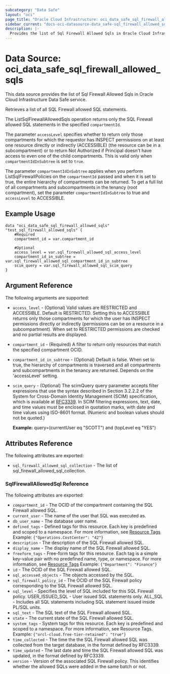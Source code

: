 ```yaml
---
subcategory: "Data Safe"
layout: "oci"
page_title: "Oracle Cloud Infrastructure: oci_data_safe_sql_firewall_allowed_sqls"
sidebar_current: "docs-oci-datasource-data_safe-sql_firewall_allowed_sqls"
description: |-
  Provides the list of Sql Firewall Allowed Sqls in Oracle Cloud Infrastructure Data Safe service
---
```


# Data Source: oci_data_safe_sql_firewall_allowed_sqls
This data source provides the list of Sql Firewall Allowed Sqls in Oracle Cloud Infrastructure Data Safe service.

Retrieves a list of all SQL Firewall allowed SQL statements.

The ListSqlFirewallAllowedSqls operation returns only the SQL Firewall allowed SQL statements in the specified `compartmentId`.

The parameter `accessLevel` specifies whether to return only those compartments for which the
requestor has INSPECT permissions on at least one resource directly
or indirectly (ACCESSIBLE) (the resource can be in a subcompartment) or to return Not Authorized if
Principal doesn't have access to even one of the child compartments. This is valid only when
`compartmentIdInSubtree` is set to `true`.

The parameter `compartmentIdInSubtree` applies when you perform ListSqlFirewallPolicies on the
`compartmentId` passed and when it is set to true, the entire hierarchy of compartments can be returned.
To get a full list of all compartments and subcompartments in the tenancy (root compartment),
set the parameter `compartmentIdInSubtree` to true and `accessLevel` to ACCESSIBLE.


## Example Usage

```hcl
data "oci_data_safe_sql_firewall_allowed_sqls" "test_sql_firewall_allowed_sqls" {
	#Required
	compartment_id = var.compartment_id

	#Optional
	access_level = var.sql_firewall_allowed_sql_access_level
	compartment_id_in_subtree = var.sql_firewall_allowed_sql_compartment_id_in_subtree
	scim_query = var.sql_firewall_allowed_sql_scim_query
}
```

## Argument Reference

The following arguments are supported:

* `access_level` - (Optional) Valid values are RESTRICTED and ACCESSIBLE. Default is RESTRICTED. Setting this to ACCESSIBLE returns only those compartments for which the user has INSPECT permissions directly or indirectly (permissions can be on a resource in a subcompartment). When set to RESTRICTED permissions are checked and no partial results are displayed. 
* `compartment_id` - (Required) A filter to return only resources that match the specified compartment OCID.
* `compartment_id_in_subtree` - (Optional) Default is false. When set to true, the hierarchy of compartments is traversed and all compartments and subcompartments in the tenancy are returned. Depends on the 'accessLevel' setting. 
* `scim_query` - (Optional) The scimQuery query parameter accepts filter expressions that use the syntax described in Section 3.2.2.2 of the System for Cross-Domain Identity Management (SCIM) specification, which is available at [RFC3339](https://tools.ietf.org/html/draft-ietf-scim-api-12). In SCIM filtering expressions, text, date, and time values must be enclosed in quotation marks, with date and time values using ISO-8601 format. (Numeric and boolean values should not be quoted.)

	**Example:** query=(currentUser eq "SCOTT") and (topLevel eq "YES") 


## Attributes Reference

The following attributes are exported:

* `sql_firewall_allowed_sql_collection` - The list of sql_firewall_allowed_sql_collection.

### SqlFirewallAllowedSql Reference

The following attributes are exported:

* `compartment_id` - The OCID of the compartment containing the SQL Firewall allowed SQL.
* `current_user` - The name of the user that SQL was executed as.
* `db_user_name` - The database user name.
* `defined_tags` - Defined tags for this resource. Each key is predefined and scoped to a namespace. For more information, see [Resource Tags](https://docs.cloud.oracle.com/iaas/Content/General/Concepts/resourcetags.htm) Example: `{"Operations.CostCenter": "42"}` 
* `description` - The description of the SQL Firewall allowed SQL.
* `display_name` - The display name of the SQL Firewall allowed SQL.
* `freeform_tags` - Free-form tags for this resource. Each tag is a simple key-value pair with no predefined name, type, or namespace. For more information, see [Resource Tags](https://docs.cloud.oracle.com/iaas/Content/General/Concepts/resourcetags.htm)  Example: `{"Department": "Finance"}` 
* `id` - The OCID of the SQL Firewall allowed SQL.
* `sql_accessed_objects` - The objects accessed by the SQL.
* `sql_firewall_policy_id` - The OCID of the SQL Firewall policy corresponding to the SQL Firewall allowed SQL.
* `sql_level` - Specifies the level of SQL included for this SQL Firewall policy. USER_ISSUED_SQL - User issued SQL statements only. ALL_SQL - Includes all SQL statements including SQL statement issued inside PL/SQL units. 
* `sql_text` - The SQL text of the SQL Firewall allowed SQL.
* `state` - The current state of the SQL Firewall allowed SQL.
* `system_tags` - System tags for this resource. Each key is predefined and scoped to a namespace. For more information, see Resource Tags. Example: `{"orcl-cloud.free-tier-retained": "true"}` 
* `time_collected` - The time the the SQL Firewall allowed SQL was collected from the target database, in the format defined by RFC3339.
* `time_updated` - The last date and time the SQL Firewall allowed SQL was updated, in the format defined by RFC3339.
* `version` - Version of the associated SQL Firewall policy. This identifies whether the allowed SQLs were added in the same batch or not.

